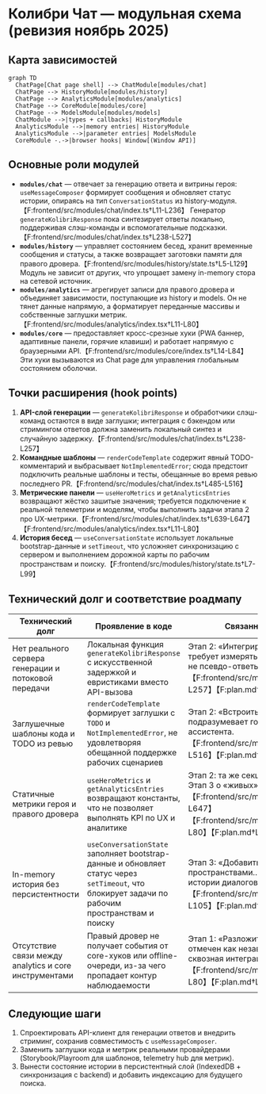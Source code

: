 # Колибри Чат — модульная схема (ревизия ноябрь 2025)

## Карта зависимостей
```mermaid
graph TD
  ChatPage[Chat page shell] --> ChatModule[modules/chat]
  ChatPage --> HistoryModule[modules/history]
  ChatPage --> AnalyticsModule[modules/analytics]
  ChatPage --> CoreModule[modules/core]
  ChatPage --> ModelsModule[modules/models]
  ChatModule -->|types + callbacks| HistoryModule
  AnalyticsModule -->|memory entries| HistoryModule
  AnalyticsModule -->|parameter entries| ModelsModule
  CoreModule -.->|browser hooks| Window[(Window API)]
```

## Основные роли модулей
- **`modules/chat`** — отвечает за генерацию ответа и витрины героя: `useMessageComposer` формирует сообщения и обновляет статус истории, опираясь на тип `ConversationStatus` из history-модуля.【F:frontend/src/modules/chat/index.ts†L11-L236】 Генератор `generateKolibriResponse` пока синтезирует ответы локально, поддерживая слэш-команды и вспомогательные подсказки.【F:frontend/src/modules/chat/index.ts†L238-L527】
- **`modules/history`** — управляет состоянием бесед, хранит временные сообщения и статусы, а также возвращает заготовки памяти для правого дровера.【F:frontend/src/modules/history/state.ts†L5-L129】 Модуль не зависит от других, что упрощает замену in-memory стора на сетевой источник.
- **`modules/analytics`** — агрегирует записи для правого дровера и объединяет зависимости, поступающие из history и models. Он не тянет данные напрямую, а форматирует переданные массивы и собственные заглушки метрик.【F:frontend/src/modules/analytics/index.tsx†L11-L80】
- **`modules/core`** — предоставляет кросс-срезные хуки (PWA баннер, адаптивные панели, горячие клавиши) и работает напрямую с браузерными API.【F:frontend/src/modules/core/index.ts†L14-L84】 Эти хуки вызываются из Chat page для управления глобальным состоянием оболочки.

## Точки расширения (hook points)
1. **API-слой генерации** — `generateKolibriResponse` и обработчики слэш-команд остаются в виде заглушки; интеграция с бэкендом или стримингом ответов должна заменить локальный синтез и случайную задержку.【F:frontend/src/modules/chat/index.ts†L238-L257】
2. **Командные шаблоны** — `renderCodeTemplate` содержит явный TODO-комментарий и выбрасывает `NotImplementedError`; сюда предстоит подключить реальные шаблоны и тесты, обещанные во время ревью последнего PR.【F:frontend/src/modules/chat/index.ts†L485-L516】
3. **Метрические панели** — `useHeroMetrics` и `getAnalyticsEntries` возвращают жёстко зашитые значения; требуется подключение к реальной телеметрии и моделям, чтобы выполнить задачи этапа 2 про UX-метрики.【F:frontend/src/modules/chat/index.ts†L639-L647】【F:frontend/src/modules/analytics/index.tsx†L11-L80】
4. **История бесед** — `useConversationState` использует локальные bootstrap-данные и `setTimeout`, что усложняет синхронизацию с сервером и выполнением дорожной карты по рабочим пространствам и поиску.【F:frontend/src/modules/history/state.ts†L7-L99】

## Технический долг и соответствие роадмапу
| Технический долг | Проявление в коде | Связанные пункты роадмапа |
| --- | --- | --- |
| Нет реального сервера генерации и потоковой передачи | Локальная функция `generateKolibriResponse` с искусственной задержкой и евристиками вместо API-вызова | Этап 2: «Интегрировать телеметрию UX…» требует измерять фактическую латентность, а не псевдо-ответы.【F:frontend/src/modules/chat/index.ts†L238-L257】【F:plan.md†L69-L73】 |
| Заглушечные шаблоны кода и TODO из ревью | `renderCodeTemplate` формирует заглушки с `TODO` и `NotImplementedError`, не удовлетворяя обещанной поддержке рабочих сценариев | Этап 2: «Встроить систему подсказок…» подразумевает готовые сниппеты для ассистента.【F:frontend/src/modules/chat/index.ts†L485-L516】【F:plan.md†L69-L73】 |
| Статичные метрики героя и правого дровера | `useHeroMetrics` и `getAnalyticsEntries` возвращают константы, что не позволяет выполнять KPI по UX и аналитике | Этап 2: та же секция про телеметрию UX, плюс Этап 3 о «живых» панелях и потоках данных.【F:frontend/src/modules/chat/index.ts†L639-L647】【F:frontend/src/modules/analytics/index.tsx†L11-L80】【F:plan.md†L69-L79】 |
| In-memory история без персистентности | `useConversationState` заполняет bootstrap-данные и обновляет статус через `setTimeout`, что блокирует задачи по рабочим пространствам и поиску | Этап 3: «Добавить управление рабочими пространствами… и мгновенный поиск по истории диалогов».【F:frontend/src/modules/history/state.ts†L7-L105】【F:plan.md†L75-L78】 |
| Отсутствие связи между analytics и core инструментами | Правый дровер не получает события от core-хуков или offline-очереди, из-за чего пропадает контур наблюдаемости | Этап 1: «Разложить фронтенд на модули…» отмечен как незавершенный; требуется сквозная интеграция модулей и telemetry hub.【F:frontend/src/modules/analytics/index.tsx†L20-L80】【F:plan.md†L63-L67】 |

## Следующие шаги
1. Спроектировать API-клиент для генерации ответов и внедрить стриминг, сохранив совместимость с `useMessageComposer`.
2. Заменить заглушки кода и метрик реальными провайдерами (Storybook/Playroom для шаблонов, telemetry hub для метрик).
3. Вынести состояние истории в персистентный слой (IndexedDB + синхронизация с backend) и добавить индексацию для будущего поиска.

